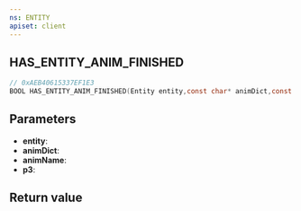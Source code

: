 ```yaml
---
ns: ENTITY
apiset: client
---
```

## HAS_ENTITY_ANIM_FINISHED

```c
// 0xAEB40615337EF1E3
BOOL HAS_ENTITY_ANIM_FINISHED(Entity entity,const char* animDict,const char* animName,int p3);
```


## Parameters
* **entity**:
* **animDict**:
* **animName**:
* **p3**:

## Return value